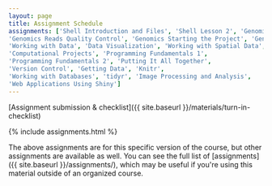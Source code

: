 ```yaml
---
layout: page
title: Assignment Schedule
assignments: ['Shell Introduction and Files', 'Shell Lesson 2', 'Genomics Shell Intro', 
'Genomics Reads Quality Control', 'Genomics Starting the Project', 'Genomics First Assembly', 'Introduction to R and RStudio',
'Working with Data', 'Data Visualization', 'Working with Spatial Data',
'Computational Projects', 'Programming Fundamentals 1',
'Programming Fundamentals 2', 'Putting It All Together',
'Version Control', 'Getting Data', 'Knitr',
'Working with Databases', 'tidyr', 'Image Processing and Analysis',
'Web Applications Using Shiny']
---
```


[Assignment submission & checklist]({{ site.baseurl }}/materials/turn-in-checklist)

{% include assignments.html %}

The above assignments are for this specific version of the course, but other
assignments are available as well. You can see the full list of
[assignments]({{ site.baseurl }}/assignments/), which may be useful if you're using this material
outside of an organized course.

<!-- Schedule Management
- Update the `assignments:` list with `title:` from `assignments/` files. 
- Add 'Template' to `assignments:` to view the course template from `docs/`. 
- The remaining content should be left AS IS.
-->
